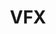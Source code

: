 ---
layout: list
title: VFX
slug: VFX
description: > 
    Post about visual effects in movies and games and TV shows
---